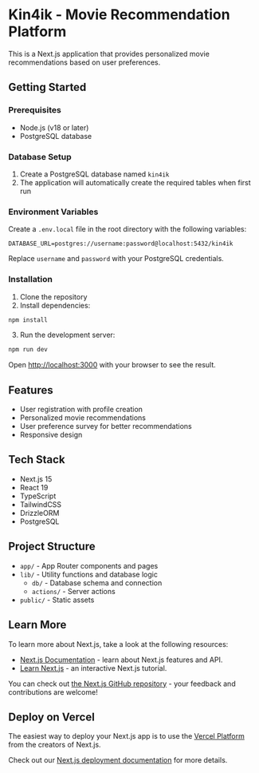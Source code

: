 # Kin4ik - Movie Recommendation Platform

This is a Next.js application that provides personalized movie recommendations based on user preferences.

## Getting Started

### Prerequisites

- Node.js (v18 or later)
- PostgreSQL database

### Database Setup

1. Create a PostgreSQL database named `kin4ik`
2. The application will automatically create the required tables when first run

### Environment Variables

Create a `.env.local` file in the root directory with the following variables:

```
DATABASE_URL=postgres://username:password@localhost:5432/kin4ik
```

Replace `username` and `password` with your PostgreSQL credentials.

### Installation

1. Clone the repository
2. Install dependencies:

```bash
npm install
```

3. Run the development server:

```bash
npm run dev
```

Open [http://localhost:3000](http://localhost:3000) with your browser to see the result.

## Features

- User registration with profile creation
- Personalized movie recommendations
- User preference survey for better recommendations
- Responsive design

## Tech Stack

- Next.js 15
- React 19
- TypeScript
- TailwindCSS
- DrizzleORM
- PostgreSQL

## Project Structure

- `app/` - App Router components and pages
- `lib/` - Utility functions and database logic
  - `db/` - Database schema and connection
  - `actions/` - Server actions
- `public/` - Static assets

## Learn More

To learn more about Next.js, take a look at the following resources:

- [Next.js Documentation](https://nextjs.org/docs) - learn about Next.js features and API.
- [Learn Next.js](https://nextjs.org/learn) - an interactive Next.js tutorial.

You can check out [the Next.js GitHub repository](https://github.com/vercel/next.js) - your feedback and contributions are welcome!

## Deploy on Vercel

The easiest way to deploy your Next.js app is to use the [Vercel Platform](https://vercel.com/new?utm_medium=default-template&filter=next.js&utm_source=create-next-app&utm_campaign=create-next-app-readme) from the creators of Next.js.

Check out our [Next.js deployment documentation](https://nextjs.org/docs/app/building-your-application/deploying) for more details.

